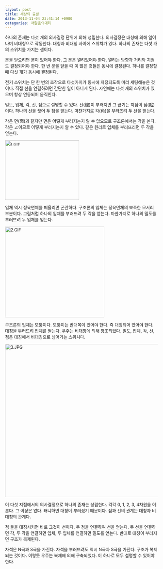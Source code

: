 ```yaml
---
layout: post
title: 세상의 출발
date: 2013-11-04 23:41:14 +0900
categories: 깨달음의대화
---
```

하나의 존재는 다섯 개의 의사결정 단위에 의해 성립한다. 의사결정은 대칭에 의해 일어나며 비대칭으로 작동한다. 대칭과 비대칭 사이에 스위치가 있다. 하나의 존재는 다섯 개의 스위치를 가지는 셈이다.


  


문을 닫으려면 문이 있어야 한다. 그 문은 열려있어야 한다. 열리는 방향과 거리와 지점도 결정되어야 한다. 한 번 문을 닫을 때 이 많은 것들은 동시에 결정된다. 하나를 결정할 때 다섯 개가 동시에 결정된다. 


  


전기 스위치는 단 한 번의 조작으로 다섯가지가 동시에 지정되도록 미리 세팅해놓은 것이다. 직접 선을 연결하려면 간단한 일이 아니게 된다. 자연에는 다섯 개의 스위치가 있으며 항상 연동되어 움직인다. 


  


밀도, 입체, 각, 선, 점으로 설명할 수 있다. 선(線)이 부러지면 그 끊기는 지점이 점(點)이다. 하나의 선을 끊어 두 점을 얻는다. 마찬가지로 각(角)을 부러뜨려 두 선을 얻는다. 

  


각은 면(面)과 같지만 면은 어떻게 부러지는지 알 수 없으므로 구조론에서는 각을 쓴다. 각은 ∠이므로 어떻게 부러지는지 알 수 있다. 같은 원리로 입체를 부러뜨리면 두 각을 얻는다. 

  


<img style="TEXT-ALIGN: justify; LINE-HEIGHT: 21px; FONT-FAMILY: 바탕; FONT-SIZE: 13px" alt="1.GIF" src="assets/attach/images/198/770/405/1.GIF" width="244" height="197" />
  


입체 역시 정육면체를 떠올리면 곤란하다. 구조론의 입체는 정육면체의 뾰족한 모서리 부분이다. 그림처럼 하나의 입체를 부러뜨려 두 각을 얻는다. 마찬가지로 하나의 밀도를 부러뜨려 두 입체를 얻는다. 

  


 <img alt="2.GIF" src="assets/attach/images/198/770/405/2.GIF" width="327" height="299" />  




구조론의 입체는 모퉁이다. 모퉁이는 반대쪽이 있어야 한다. 즉 대칭되어 있어야 한다. 대칭을 부러뜨려 입체를 얻는다. 우주는 비대칭에 의해 창조되었다. 밀도, 입체, 각, 선, 점은 대칭에서 비대칭으로 넘어가는 스위치다. 



 <img alt="3.JPG" src="assets/attach/images/198/770/405/3.JPG" width="612" height="505" />


  


이 다섯 지점에서의 의사결정으로 하나의 존재는 성립한다. 각각 0, 1, 2, 3, 4차원을 이룬다. 그 이상은 없다. 왜냐하면 대칭이 부러졌기 때문이다. 점과 선의 관계는 대칭과 비대칭의 관계다. 


  


점 둘을 대칭시키면 바로 그것이 선이다. 두 점을 연결하여 선을 얻는다. 두 선을 연결하면 각, 두 각을 연결하면 입체, 두 입체를 연결하면 밀도를 얻는다. 반대로 대칭이 부러지면 구조가 복제된다. 


  


자석은 N극과 S극을 가진다. 자석을 부러뜨려도 역시 N극과 S극을 가진다. 구조가 복제되는 것이다. 이렇듯 우주는 복제에 의해 구축되었다. 이 하나로 모두 설명할 수 있어야 한다.

